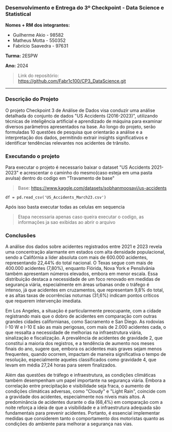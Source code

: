 ### Desenvolvimento e Entrega do 3º Checkpoint - Data Science e Statistical
 
**Nomes + RM dos integrantes:**
- Guilherme Akio - 98582
- Matheus Motta - 550352
- Fabrício Saavedra - 97631
 
**Turma:** 2ESPW
 
**Ano:** 2024

> Link do repositório: https://github.com/Fabr1c100/CP3_DataScience.git
___
 
### Descrição do Projeto
O projeto Checkpoint 3 de Análise de Dados visa conduzir uma análise detalhada do conjunto de dados "US Accidents (2016-2023)", utilizando técnicas de inteligência artificial e aprendizado de máquina para examinar diversos parâmetros apresentados na base. Ao longo do projeto, serão formuladas 10 questões de pesquisa que orientarão a análise e a interpretação dos dados, permitindo extrair insights significativos e identificar tendências relevantes nos acidentes de trânsito.

### Executando o projeto

Para executar o projeto é necessario baixar o dataset "US Accidents 2021-2023" e acrescentar o caminho do mesmo(caso esteja em uma pasta avulsa) dentro do codigo em "Travamento de base"

> Base: https://www.kaggle.com/datasets/sobhanmoosavi/us-accidents

```
df = pd.read_csv('US_Accidents_March23.csv')
```

Após isso basta executar todas as celulas em sequencia

> Etapa necessaria apenas caso queira executar o codigo, as informações ja sao exibidas ao abrir o arquivo

### Conclusões

A análise dos dados sobre acidentes registrados entre 2021 e 2023 revela uma concentração alarmante em estados com alta densidade populacional, sendo a Califórnia a líder absoluta com mais de 600.000 acidentes, representando 22,44% do total nacional. O Texas segue com mais de 400.000 acidentes (7,80%), enquanto Flórida, Nova York e Pensilvânia também apresentam números elevados, embora em menor escala. Essa distribuição destaca a necessidade de um foco renovado em medidas de segurança viária, especialmente em áreas urbanas onde o tráfego é intenso, já que acidentes em cruzamentos, que representam 9,8% do total, e as altas taxas de ocorrências noturnas (31,6%) indicam pontos críticos que requerem intervenção imediata.

Em Los Angeles, a situação é particularmente preocupante, com a cidade registrando mais que o dobro de acidentes em comparação com outras grandes cidades californianas, como Sacramento e San Diego. As rodovias I-10 W e I-10 E são as mais perigosas, com mais de 2.000 acidentes cada, o que ressalta a necessidade de melhorias na infraestrutura viária, sinalização e fiscalização. A prevalência de acidentes de gravidade 2, que constitui a maioria dos registros, e a tendência de aumento nos meses finais do ano, sugere que, embora os acidentes mais graves sejam menos frequentes, quando ocorrem, impactam de maneira significativa o tempo de resolução, especialmente aqueles classificados como gravidade 4, que levam em média 27,24 horas para serem finalizados.

Além das questões de tráfego e infraestrutura, as condições climáticas também desempenham um papel importante na segurança viária. Embora a correlação entre precipitação e visibilidade seja fraca, o aumento de condições climáticas adversas, como "Cloudy" e "Light Rain", coincide com a gravidade dos acidentes, especialmente nos níveis mais altos. A predominância de acidentes durante o dia (68,4%) em comparação com a noite reforça a ideia de que a visibilidade e a infraestrutura adequada são fundamentais para prevenir acidentes. Portanto, é essencial implementar medidas que considerem tanto o comportamento dos motoristas quanto as condições do ambiente para melhorar a segurança nas vias.
